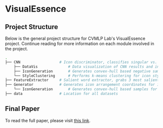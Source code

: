 # VisualEssence
## Project Structure
Below is the general project structure for CVMLP Lab's VisualEssence project. Continue reading for more information on each module involved in the project.
```bash
.
├── CNN                  # Icon discriminator, classifies singular vs. icon arrangements
    ├── DataVis              # Data visualization of CNN results and input dataset
    ├── IconGeneration       # Generates convex-hull based negative samples for CNN dataset
    └── StyleClustering      # Performs k-means clustering for icon style classification
├── FeatureExtractor     # Salient word extractor, grabs 3 most salient words from input sentence
├── Generator            # Generates icon arrangement coordinates for icon triplet inputs
    └── IconGeneration       # Generates convex-hull based samples for label generation
├── data                 # Location for all datasets
```

## Final Paper
To read the full paper, please visit [this link](https://github.com/micahreich/VisualEssence/blob/master/ve_paper_fnl.pdf).
